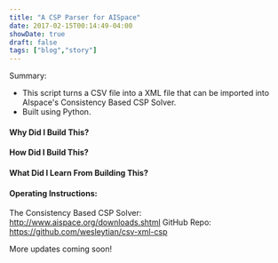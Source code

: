 ```yaml
---
title: "A CSP Parser for AISpace"
date: 2017-02-15T00:14:49-04:00
showDate: true
draft: false
tags: ["blog","story"]
---
```


Summary:

* This script turns a CSV file into a XML file that can be imported into AIspace's Consistency Based CSP Solver. 
* Built using Python.

#### Why Did I Build This?

#### How Did I Build This?

#### What Did I Learn From Building This?

#### Operating Instructions:

The Consistency Based CSP Solver: http://www.aispace.org/downloads.shtml
GitHub Repo: https://github.com/wesleytian/csv-xml-csp


More updates coming soon!
